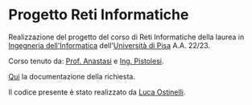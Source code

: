 # Progetto Reti Informatiche
Realizzazione del progetto del corso di Reti Informatiche della laurea in [Ingegneria dell'Informatica](https://computer.ing.unipi.it/inginf-l) dell'[Università di Pisa](https://unipi.it) A.A. 22/23.

Corso tenuto da:
[Prof. Anastasi](http://docenti.ing.unipi.it/g.anastasi/) e [Ing. Pistolesi](http://docenti.ing.unipi.it/f.pistolesi/teaching.html).

[Qui](progetto2023.pdf) la documentazione della richiesta.

Il codice presente è stato realizzato da [Luca Ostinelli](https://lucaosti.github.io).
